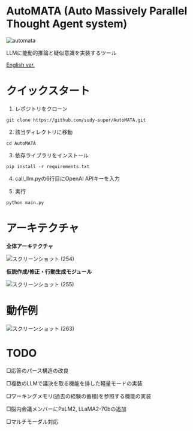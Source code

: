 # AutoMATA (Auto Massively Parallel Thought Agent system)

![automata](https://github.com/sudy-super/AutoMATA/assets/128252727/14e00e91-e0ef-43f2-b679-3240f16e0c03)


LLMに能動的推論と疑似意識を実装するツール

[English ver.](https://github.com/sudy-super/AutoMATA/blob/main/README_en.md)

# クイックスタート

1. レポジトリをクローン
```
git clone https://github.com/sudy-super/AutoMATA.git
```

2. 該当ディレクトリに移動

```
cd AutoMATA
```

3. 依存ライブラリをインストール

```
pip install -r requirements.txt
```

4. call_llm.pyの6行目にOpenAI APIキーを入力

5. 実行

```
python main.py
```

# アーキテクチャ

**全体アーキテクチャ**

![スクリーンショット (254)](https://github.com/sudy-super/AutoMATA/assets/128252727/c36f314b-a722-476a-a257-52378204c53e)


**仮説作成/修正・行動生成モジュール**

![スクリーンショット (255)](https://github.com/sudy-super/AutoMATA/assets/128252727/78c8dd9f-c0c6-4aa3-943b-b63ed1e184f2)


# 動作例

![スクリーンショット (263)](https://github.com/sudy-super/AutoMATA/assets/128252727/10d0c4a6-fd82-4c0f-b156-83483cf80133)


# TODO

□応答のパース構造の改良

□複数のLLMで議決を取る機能を排した軽量モードの実装

□ワーキングメモリ(過去の経験の蓄積)を参照する機能の実装

□脳内会議メンバーにPaLM2, LLaMA2-70bの追加

□マルチモーダル対応
